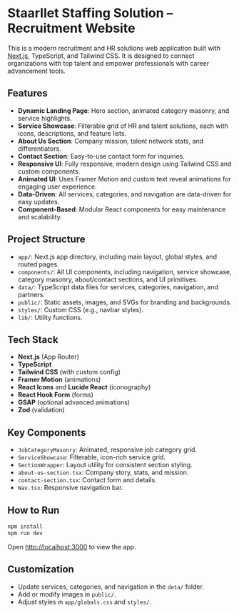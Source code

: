
# Staarllet Staffing Solution – Recruitment Website

This is a modern recruitment and HR solutions web application built with [Next.js](https://nextjs.org), TypeScript, and Tailwind CSS. It is designed to connect organizations with top talent and empower professionals with career advancement tools.

## Features

- **Dynamic Landing Page**: Hero section, animated category masonry, and service highlights.
- **Service Showcase**: Filterable grid of HR and talent solutions, each with icons, descriptions, and feature lists.
- **About Us Section**: Company mission, talent network stats, and differentiators.
- **Contact Section**: Easy-to-use contact form for inquiries.
- **Responsive UI**: Fully responsive, modern design using Tailwind CSS and custom components.
- **Animated UI**: Uses Framer Motion and custom text reveal animations for engaging user experience.
- **Data-Driven**: All services, categories, and navigation are data-driven for easy updates.
- **Component-Based**: Modular React components for easy maintenance and scalability.

## Project Structure

- `app/`: Next.js app directory, including main layout, global styles, and routed pages.
- `components/`: All UI components, including navigation, service showcase, category masonry, about/contact sections, and UI primitives.
- `data/`: TypeScript data files for services, categories, navigation, and partners.
- `public/`: Static assets, images, and SVGs for branding and backgrounds.
- `styles/`: Custom CSS (e.g., navbar styles).
- `lib/`: Utility functions.

## Tech Stack

- **Next.js** (App Router)
- **TypeScript**
- **Tailwind CSS** (with custom config)
- **Framer Motion** (animations)
- **React Icons** and **Lucide React** (iconography)
- **React Hook Form** (forms)
- **GSAP** (optional advanced animations)
- **Zod** (validation)

## Key Components

- `JobCategoryMasonry`: Animated, responsive job category grid.
- `ServiceShowcase`: Filterable, icon-rich service grid.
- `SectionWrapper`: Layout utility for consistent section styling.
- `about-us-section.tsx`: Company story, stats, and mission.
- `contact-section.tsx`: Contact form and details.
- `Nav.tsx`: Responsive navigation bar.

## How to Run

```bash
npm install
npm run dev
```
Open [http://localhost:3000](http://localhost:3000) to view the app.

## Customization

- Update services, categories, and navigation in the `data/` folder.
- Add or modify images in `public/`.
- Adjust styles in `app/globals.css` and `styles/`.
